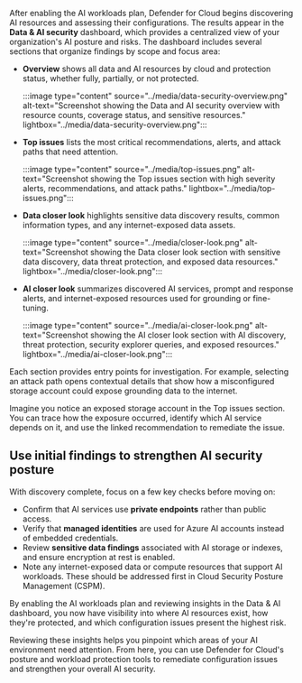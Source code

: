 After enabling the AI workloads plan, Defender for Cloud begins discovering AI resources and assessing their configurations. The results appear in the **Data & AI security** dashboard, which provides a centralized view of your organization's AI posture and risks. The dashboard includes several sections that organize findings by scope and focus area:

- **Overview** shows all data and AI resources by cloud and protection status, whether fully, partially, or not protected.

   :::image type="content" source="../media/data-security-overview.png" alt-text="Screenshot showing the Data and AI security overview with resource counts, coverage status, and sensitive resources." lightbox="../media/data-security-overview.png":::

- **Top issues** lists the most critical recommendations, alerts, and attack paths that need attention.

   :::image type="content" source="../media/top-issues.png" alt-text="Screenshot showing the Top issues section with high severity alerts, recommendations, and attack paths." lightbox="../media/top-issues.png":::

- **Data closer look** highlights sensitive data discovery results, common information types, and any internet-exposed data assets.

   :::image type="content" source="../media/closer-look.png" alt-text="Screenshot showing the Data closer look section with sensitive data discovery, data threat protection, and exposed data resources." lightbox="../media/closer-look.png":::

- **AI closer look** summarizes discovered AI services, prompt and response alerts, and internet-exposed resources used for grounding or fine-tuning.

   :::image type="content" source="../media/ai-closer-look.png" alt-text="Screenshot showing the AI closer look section with AI discovery, threat protection, security explorer queries, and exposed resources." lightbox="../media/ai-closer-look.png":::

Each section provides entry points for investigation. For example, selecting an attack path opens contextual details that show how a misconfigured storage account could expose grounding data to the internet.

Imagine you notice an exposed storage account in the Top issues section. You can trace how the exposure occurred, identify which AI service depends on it, and use the linked recommendation to remediate the issue.

## Use initial findings to strengthen AI security posture

With discovery complete, focus on a few key checks before moving on:

- Confirm that AI services use **private endpoints** rather than public access.
- Verify that **managed identities** are used for Azure AI accounts instead of embedded credentials.
- Review **sensitive data findings** associated with AI storage or indexes, and ensure encryption at rest is enabled.
- Note any internet-exposed data or compute resources that support AI workloads. These should be addressed first in Cloud Security Posture Management (CSPM).

By enabling the AI workloads plan and reviewing insights in the Data & AI dashboard, you now have visibility into where AI resources exist, how they're protected, and which configuration issues present the highest risk.

Reviewing these insights helps you pinpoint which areas of your AI environment need attention. From here, you can use Defender for Cloud's posture and workload protection tools to remediate configuration issues and strengthen your overall AI security.
